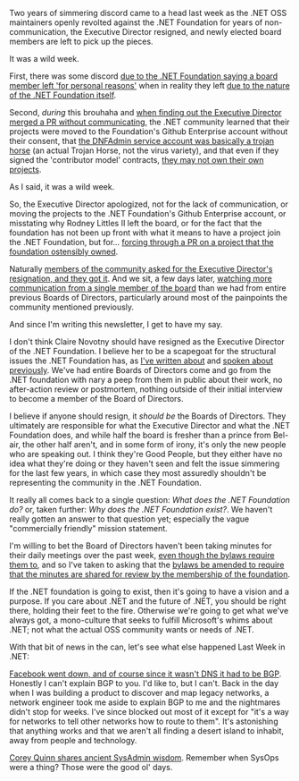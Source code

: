 Two years of simmering discord came to a head last week as the .NET OSS maintainers openly revolted against the .NET Foundation for years of non-communication, the Executive Director resigned, and newly elected board members are left to pick up the pieces.

It was a wild week.

First, there was some discord [due to the .NET Foundation saying a board member left 'for personal reasons'](https://dotnetfoundation.org/blog/2021/09/22/net-foundation-election-results-2021) when in reality they left [due to the nature of the .NET Foundation itself](https://rodneylittlesii.com/posts/topic/foundation-echo-chamber).

Second, *during* this brouhaha and [when finding out the Executive Director merged a PR without communicating](https://github.com/dotnet-foundation/Home/discussions/38), the .NET community learned that their projects were moved to the Foundation's Github Enterprise account without their consent, that [the DNFAdmin service account was basically a trojan horse](https://github.com/dotnet-foundation/Home/discussions/38#discussioncomment-1432691) (an actual Trojan Horse, not the virus variety),  and that even if they signed the 'contributor model' contracts, [they may not own their own projects](https://github.com/dotnet-foundation/Home/discussions/39#discussioncomment-1441867).

As I said, it was a wild week.

So, the Executive Director apologized, not for the lack of communication, or moving the projects to the .NET Foundation's Github Enterprise account, or misstating why Rodney Littles II left the board, or for the fact that the foundation has not been up front with what it means to have a project join the .NET Foundation, but for... [forcing through a PR on a project that the foundation ostensibly owned](https://github.com/dotnet-foundation/Home/discussions/39).

Naturally [members of the community asked for the Executive Director's resignation, and they got it](https://github.com/dotnet-foundation/Home/discussions/40).  And we sit, a few days later, [watching more communication from a single member of the board](https://github.com/dotnet-foundation/Home/discussions) than we had from entire previous Boards of Directors, particularly around most of the painpoints the community mentioned previously.

And since I'm writing this newsletter, I get to have my say.

I don't think Claire Novotny should have resigned as the Executive Director of the .NET Foundation.  I believe her to be a scapegoat for the structural issues the .NET Foundation has, as [I've written about](https://github.com/dotnet-foundation/Home/discussions/49#discussioncomment-1454878) and [spoken about previously](https://podcast.lastweekin.net/4).  We've had entire Boards of Directors come and go from the .NET foundation with nary a peep from them in public about their work, no after-action review or postmortem, nothing outside of their initial interview to become a member of the Board of Directors.

I believe if anyone should resign, it *should be* the Boards of Directors. They ultimately are responsible for what the Executive Director and what the .NET Foundation does, and while half the board is fresher than a prince from Bel-air, the other half aren't, and in some form of irony, it's only the new people who are speaking out.  I think they're Good People, but they either have no idea what they're doing or they haven't seen and felt the issue simmering for the last few years, in which case they most assuredly shouldn't be representing the community in the .NET Foundation.

It really all comes back to a single question: _What does the .NET Foundation do?_  or, taken further: _Why does the .NET Foundation exist?_.  We haven't really gotten an answer to that question yet; especially the vague "commercially friendly" mission statement. 

I'm willing to bet the Board of Directors haven't been taking minutes for their daily meetings over the past week, [even though the bylaws require them to](https://dotnetfoundation.org/about/bylaws), and so I've taken to asking that the [bylaws be amended to require that the minutes are shared for review by the membership of the foundation](https://github.com/dotnet-foundation/Home/discussions/56).

If the .NET foundation is going to exist, then it's going to have a vision and a purpose. If you care about .NET and the future of .NET, you should be right there, holding their feet to the fire. Otherwise we're going to get what we've always got, a mono-culture that seeks to fulfill Microsoft's whims about .NET; not what the actual OSS community wants or needs of .NET.

With that bit of news in the can, let's see what else happened Last Week in .NET:

[Facebook went down, and of course since it wasn't DNS it had to be BGP](https://blog.cloudflare.com/october-2021-facebook-outage/).   Honestly I can't explain BGP to you. I'd like to, but I can't. Back in the day when I was building a product to discover and map legacy networks, a network engineer took me aside to explain BGP to me and the nightmares didn't stop for weeks. I've since blocked out most of it except for "it's a way for networks to tell other networks how to route to them".  It's astonishing that anything works and that we aren't all finding a desert island to inhabit, away from people and technology.


[Corey Quinn shares ancient SysAdmin wisdom](https://twitter.com/QuinnyPig/status/1445151389122842624). Remember when SysOps were a thing? Those were the good ol' days.
